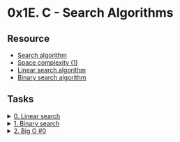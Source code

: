 # 0x1E. C - Search Algorithms 

## Resource

- [Search algorithm](https://en.wikipedia.org/wiki/Search_algorithm)
- [Space complexity (1)](https://www.geeksforgeeks.org/g-fact-86/)
- [Linear search algorithm](https://en.wikipedia.org/wiki/Linear_search)
- [Binary search algorithm](https://en.wikipedia.org/wiki/Binary_search_algorithm)

## Tasks

<details>
<summary><a href="./0-linear.c">0. Linear search</a></summary><br>
<a href='https://postimg.cc/30w90LLf' target='_blank'><img src='https://i.postimg.cc/D0rNDH1h/image.png' border='0' alt='image'/></a>
<br>Compile the code this way:
<pre>gcc -Wall -Wextra -Werror -pedantic -std=gnu89 0-main.c 0-linear.c -o 0-linear</pre>
</details>

<details>
<summary><a href="./1-binary.c">1. Binary search</a></summary><br>
<a href='https://postimg.cc/VJL1LMP7' target='_blank'><img src='https://i.postimg.cc/pLKdCYGt/image.png' border='0' alt='image'/></a>
<br>Compile the code this way:
<pre>gcc -Wall -Wextra -Werror -pedantic -std=gnu89 1-main.c 1-binary.c -o 1-binary</pre>
</details>

<details>
<summary><a href="./2-O">2. Big O #0</a></summary><br>
What is the time complexity (worst case) of a linear search in an array of size n
</details>
